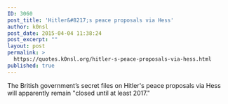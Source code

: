 ```yaml
---
ID: 3060
post_title: 'Hitler&#8217;s peace proposals via Hess'
author: k0nsl
post_date: 2015-04-04 11:38:24
post_excerpt: ""
layout: post
permalink: >
  https://quotes.k0nsl.org/hitler-s-peace-proposals-via-hess.html
published: true
---
```

The British government’s secret files on Hitler's peace proposals via Hess will apparently remain "closed until at least 2017."